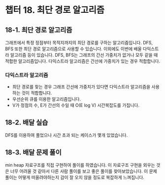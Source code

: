 # 챕터 18. 최단 경로 알고리즘

## 18-1. 최단 경로 알고리즘

그래프에서 특정 정점부터 목적지까지의 최단 경로를 구하는 알고리즘입니다. DFS, BFS 또한 최단 경로 알고리즘으로 사용할 수 있습니다. 이외에도 이번에 배울 다익스트라 알고리즘 등이 있습니다. DFS, BFS는 그래프의 간선 가중치가 없거나 모두 같을 때 적합한 알고리즘입니다. 다익스트라 알고리즘은 간선에 가중치가 있는 경우 적합합니다.

### 다익스트라 알고리즘

- 최단 경로를 찾는 경우 그래프 간선에 가중치가 있다면 다익스트라 알고리즘을 사용하는 것이 적합합니다.
- 우선순위 큐를 이용한 알고리즘입니다.
- V가 정점의 수, E가 간선의 수일 때 O(E log V) 시간복잡도를 가집니다.

## 18-2. 배달 실습

DFS를 이용하여 풀었으나 시간 초과 되는 케이스가 몇개 있었습니다.

## 18-3. 배달 문제 풀이

min heap 자료구조를 직접 구현하여 풀이를 하였습니다. 이 자료구조 구현을 외우는 것은 너무 어려울 것 같아서 다른 사람 풀이를 보고 좋은 풀이를 찾아보았습니다. 이 문제 풀이는 어떻게 떠올려야하는지 감이 잘 오지 않을 정도로 복잡하게 느껴집니다.
